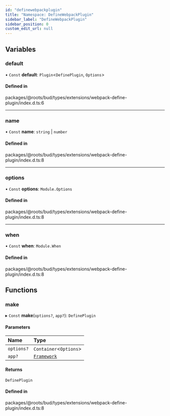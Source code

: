 ```yaml
---
id: "definewebpackplugin"
title: "Namespace: DefineWebpackPlugin"
sidebar_label: "DefineWebpackPlugin"
sidebar_position: 0
custom_edit_url: null
---
```


## Variables

### default

• `Const` **default**: `Plugin`<`DefinePlugin`, `Options`\>

#### Defined in

packages/@roots/bud/types/extensions/webpack-define-plugin/index.d.ts:6

___

### name

• `Const` **name**: `string` \| `number`

#### Defined in

packages/@roots/bud/types/extensions/webpack-define-plugin/index.d.ts:8

___

### options

• `Const` **options**: `Module.Options`

#### Defined in

packages/@roots/bud/types/extensions/webpack-define-plugin/index.d.ts:8

___

### when

• `Const` **when**: `Module.When`

#### Defined in

packages/@roots/bud/types/extensions/webpack-define-plugin/index.d.ts:8

## Functions

### make

▸ `Const` **make**(`options?`, `app?`): `DefinePlugin`

#### Parameters

| Name | Type |
| :------ | :------ |
| `options?` | `Container`<`Options`\> |
| `app?` | [`Framework`](../classes/framework.md) |

#### Returns

`DefinePlugin`

#### Defined in

packages/@roots/bud/types/extensions/webpack-define-plugin/index.d.ts:8
